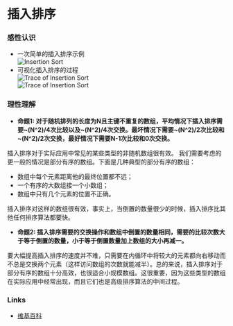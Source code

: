 # 插入排序
### 感性认识
- 一次简单的插入排序示例  
![Insertion Sort](http://algs4.cs.princeton.edu/21elementary/images/insertion.png)
- 可视化插入排序的过程  
![Trace of Insertion Sort](http://algs4.cs.princeton.edu/21elementary/images/bars.png)  
![Trace of Insertion Sort](https://upload.wikimedia.org/wikipedia/commons/2/25/Insertion_sort_animation.gif)

### 理性理解
- **命题1: 对于随机排列的长度为N且主键不重复的数组，平均情况下插入排序需要~(N^2)/4次比较以及~(N^2)/4次交换。最坏情况下需要~(N^2)/2次比较和~(N^2)/2次交换，最好情况下需要N-1次比较和0次交换。**

插入排序对于实际应用中常见的某些类型的非随机数组很有效。
我们需要考虑的更一般的情况是部分有序的数组。下面是几种典型的部分有序的数组：
- 数组中每个元素距离他的最终位置都不远；
- 一个有序的大数组接一个小数组；
- 数组中只有几个元素的位置不正确。

插入排序对这样的数组很有效，事实上，当倒置的数量很少的时候，插入排序比其他任何排序算法都要快。

- **命题2: 插入排序需要的交换操作和数组中倒置的数量相同，需要的比较次数大于等于倒置的数量，小于等于倒置数量加上数组的大小再减一。**

要大幅提高插入排序的速度并不难，只需要在内循环中将较大的元素都向右移动而不总是交换两个元素（这样访问数组的次数就能减半）。总的来说，插入排序对于部分有序的数组十分高效，也很适合小规模数组。这很重要，因为这些类型的数组在实际应用中经常出现，而且它们也是高级排序算法的中间过程。

### Links
- [维基百科](https://zh.wikipedia.org/wiki/%E6%8F%92%E5%85%A5%E6%8E%92%E5%BA%8F)
